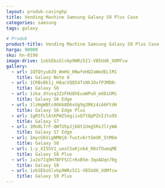 ```yaml
---
layout: produk-casinghp
title: Vending Machine Samsung Galaxy S9 Plus Case
categories: samsung
tags: galaxy

# Produk
product-title: Vending Machine Samsung Galaxy S9 Plus Case
harga: 90000
sku: hn-0190
image-drive: 1xbSEbzGlvkp9WRz5I1-VB5Ud6_XOMfcw
gallery:
  - url: 1QTQtyubZ0_WmHU_HNwfeHQ2aWedELlM1
    title: Galaxy Note 8
  - url: 1CRBsBk1j_H8acVQQ54TsNkJOxfP3MDN-
    title: Galaxy S6
  - url: 1zka_dYusq3ZzFHU8hEuaWPoO_mXDiUMi
    title: Galaxy S6 Edge
  - url: 1lzHgWBtc0O6b8D6vUg9g3RKz4i66FtdH
    title: Galaxy S6 Edge Plus
  - url: 1gRSfLlAtKPWZSegiixQftQpPZnIJto9S
    title: Galaxy S7
  - url: 1Mo8LTrF-QWTU5pJjbOt1Umg5RxJlryWA
    title: Galaxy S7 Edge
  - url: 1mycG6VigNMWj8-Tuotu6rtGmUK_StM6m
    title: Galaxy S8
  - url: 1-y_XI5SV1_uezCSoKjnb4_R0sTOumqME
    title: Galaxy S8 Plus
  - url: 1x2o7Iq9H7BFFSCCrKxB5m-3qoADqn70g
    title: Galaxy S9
  - url: 1xbSEbzGlvkp9WRz5I1-VB5Ud6_XOMfcw
    title: Galaxy S9 Plus
---
```

